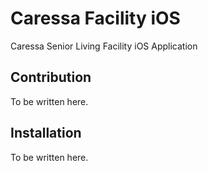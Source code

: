 # Caressa Facility iOS

Caressa Senior Living Facility iOS Application

## Contribution

To be written here.

## Installation

To be written here.
